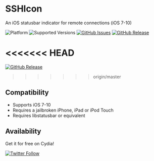# SSHIcon
An iOS statusbar indicator for remote connections (iOS 7-10)


![Platform](https://img.shields.io/badge/platform-iOS-lightgrey.svg)
![Supported Versions](https://img.shields.io/badge/supports-iOS_7--10-lightgrey.svg)
[![GitHub Issues](https://img.shields.io/github/issues/sticktron/sshicon.svg)](https://github.com/sticktron/sshicon/issues)
[![GitHub Release](https://img.shields.io/github/release/sticktron/sshicon.svg)](https://github.com/sticktron/sshicon/releases)

<<<<<<< HEAD
=======
[![GitHub Release](https://img.shields.io/github/release/Packetfahrer/sshicon.svg)](https://github.com/Packetfahrer/SSHIcon/releases)
>>>>>>> origin/master


## Compatibility

- Supports iOS 7-10
- Requires a jailbroken iPhone, iPad or iPod Touch
- Requires libstatusbar or equivalent

## Availability
Get it for free on Cydia!


[![Twitter Follow](https://img.shields.io/twitter/follow/sticktron.svg?style=social&label=Follow)](http://twitter.com/sticktron)
